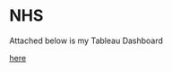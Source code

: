 # NHS

Attached below is my Tableau Dashboard

[here](https://public.tableau.com/profile/deven.darshane#!/vizhome/Book1_15568946461090/Dashboard1?publish=yes)
